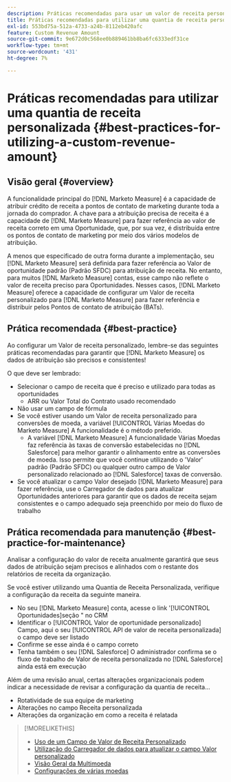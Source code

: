 ```yaml
---
description: Práticas recomendadas para usar um valor de receita personalizado - [!DNL Marketo Measure]
title: Práticas recomendadas para utilizar uma quantia de receita personalizada
exl-id: 553bd75a-512a-4733-a24b-8112eb420afc
feature: Custom Revenue Amount
source-git-commit: 9e672d0c568ee0b889461bb8ba6fc6333edf31ce
workflow-type: tm+mt
source-wordcount: '431'
ht-degree: 7%

---
```


# Práticas recomendadas para utilizar uma quantia de receita personalizada {#best-practices-for-utilizing-a-custom-revenue-amount}

## Visão geral {#overview}

A funcionalidade principal do [!DNL Marketo Measure] é a capacidade de atribuir crédito de receita a pontos de contato de marketing durante toda a jornada do comprador. A chave para a atribuição precisa de receita é a capacidade de [!DNL Marketo Measure] para fazer referência ao valor de receita correto em uma Oportunidade, que, por sua vez, é distribuída entre os pontos de contato de marketing por meio dos vários modelos de atribuição.

A menos que especificado de outra forma durante a implementação, seu [!DNL Marketo Measure] será definida para fazer referência ao Valor de oportunidade padrão (Padrão SFDC) para atribuição de receita. No entanto, para muitos [!DNL Marketo Measure] contas, esse campo não reflete o valor de receita preciso para Oportunidades. Nesses casos, [!DNL Marketo Measure] oferece a capacidade de configurar um Valor de receita personalizado para [!DNL Marketo Measure] para fazer referência e distribuir pelos Pontos de contato de atribuição (BATs).

## Prática recomendada {#best-practice}

Ao configurar um Valor de receita personalizado, lembre-se das seguintes práticas recomendadas para garantir que [!DNL Marketo Measure] os dados de atribuição são precisos e consistentes!

O que deve ser lembrado:

* Selecionar o campo de receita que é preciso e utilizado para todas as oportunidades
   * ARR ou Valor Total do Contrato usado recomendado
* Não usar um campo de fórmula
* Se você estiver usando um Valor de receita personalizado para conversões de moeda, a variável [!UICONTROL Várias Moedas do Marketo Measure] A funcionalidade é o método preferido.
   * A variável [!DNL Marketo Measure] A funcionalidade Várias Moedas faz referência às taxas de conversão estabelecidas no [!DNL Salesforce] para melhor garantir o alinhamento entre as conversões de moeda. Isso permite que você continue utilizando o &#39;Valor&#39; padrão (Padrão SFDC) ou qualquer outro campo de Valor personalizado relacionado ao [!DNL Salesforce] taxas de conversão.
* Se você atualizar o campo Valor desejado [!DNL Marketo Measure] para fazer referência, use o Carregador de dados para atualizar Oportunidades anteriores para garantir que os dados de receita sejam consistentes e o campo adequado seja preenchido por meio do fluxo de trabalho

## Prática recomendada para manutenção {#best-practice-for-maintenance}

Analisar a configuração do valor de receita anualmente garantirá que seus dados de atribuição sejam precisos e alinhados com o restante dos relatórios de receita da organização.

Se você estiver utilizando uma Quantia de Receita Personalizada, verifique a configuração da receita da seguinte maneira.

* No seu [!DNL Marketo Measure] conta, acesse o link &#39;[!UICONTROL Oportunidades]seção &quot; no CRM
* Identificar o [!UICONTROL Valor de oportunidade personalizado] Campo, aqui o seu [!UICONTROL API de valor de receita personalizada] o campo deve ser listado
* Confirme se esse ainda é o campo correto
* Tenha também o seu [!DNL Salesforce] O administrador confirma se o fluxo de trabalho de Valor de receita personalizada no [!DNL Salesforce] ainda está em execução

Além de uma revisão anual, certas alterações organizacionais podem indicar a necessidade de revisar a configuração da quantia de receita...

* Rotatividade de sua equipe de marketing
* Alterações no campo Receita personalizada
* Alterações da organização em como a receita é relatada

>[!MORELIKETHIS]
>
>* [Uso de um Campo de Valor de Receita Personalizado](/help/advanced-marketo-measure-features/custom-revenue-amount/using-a-custom-revenue-amount-field.md)
>* [Utilização do Carregador de dados para atualizar o campo Valor personalizado](/help/advanced-marketo-measure-features/custom-revenue-amount/using-data-loader-to-update-marketo-measure-custom-amount-field.md)
>* [Visão Geral da Multimoeda](/help/advanced-marketo-measure-features/multi-currency/overview.md)
>* [Configurações de várias moedas](/help/advanced-marketo-measure-features/multi-currency/settings.md)
